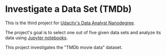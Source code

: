 # Investigate a Data Set (TMDb)

This is the third project for [Udacity's Data Analyst Nanodegree][uda-da].

The project's goal is to select one out of five given data sets and analyze its data using [Jupyter notebooks][python-jupyter]. 

This project investigates the "TMDb movie data" dataset.

[//]: # 

   [python-jupyter]: <https://jupyter.org/>
   [uda-da]: <https://udacity.com/nanodegrees/nd002>